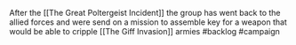 After the [[The Great Poltergeist Incident]] the group has went back to the allied forces and were send on a mission to assemble key for a weapon that would be able to cripple [[The Giff Invasion]] armies
#backlog #campaign 